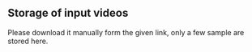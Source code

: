 ## Storage of input videos

Please download it manually form the given link, only a few sample are stored here.
